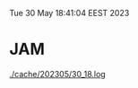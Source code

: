 Tue 30 May 18:41:04 EEST 2023
# JAM
<a href='./cache/202305/30_18.log'>./cache/202305/30_18.log</a>
